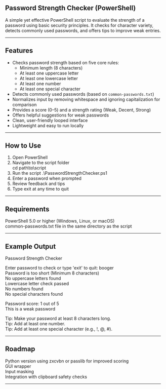 ## Password Strength Checker (PowerShell)

A simple yet effective PowerShell script to evaluate the strength of a password using basic security principles. 
It checks for character variety, detects commonly used passwords, and offers tips to improve weak entries.

---

## Features

- Checks password strength based on five core rules:
  - Minimum length (8 characters)
  - At least one uppercase letter
  - At least one lowercase letter
  - At least one number
  - At least one special character
- Detects commonly used passwords (based on `common-passwords.txt`)
- Normalizes input by removing whitespace and ignoring capitalization for comparison
- Provides a score (0–5) and a strength rating (Weak, Decent, Strong)
- Offers helpful suggestions for weak passwords
- Clean, user-friendly looped interface
- Lightweight and easy to run locally

---

## How to Use

1. Open PowerShell  
2. Navigate to the script folder  
   cd path\to\script
3. Run the script
   .\PasswordStrengthChecker.ps1
4. Enter a password when prompted
5. Review feedback and tips
6. Type exit at any time to quit

---

## Requirements

PowerShell 5.0 or higher (Windows, Linux, or macOS)  
common-passwords.txt file in the same directory as the script  

---

## Example Output

Password Strength Checker  

Enter password to check or type 'exit' to quit: booger  
Password is too short (Minimum 8 characters)  
No uppercase letters found  
Lowercase letter check passed  
No numbers found  
No special characters found  

Password score: 1 out of 5  
This is a weak password  

Tip: Make your password at least 8 characters long.  
Tip: Add at least one number.  
Tip: Add at least one special character (e.g., !, @, #).  

---

## Roadmap

Python version using zxcvbn or passlib for improved scoring  
GUI wrapper  
Input masking  
Integration with clipboard safety checks  

---
